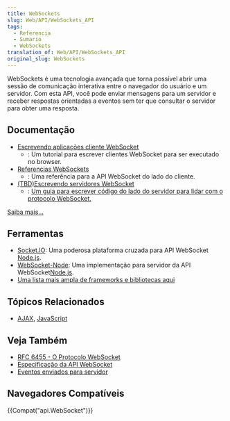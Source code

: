 ```yaml
---
title: WebSockets
slug: Web/API/WebSockets_API
tags:
  - Referencia
  - Sumario
  - WebSockets
translation_of: Web/API/WebSockets_API
original_slug: WebSockets
---
```

WebSockets é uma tecnologia avançada que torna possível abrir uma sessão de comunicação interativa entre o navegador do usuário e um servidor. Com esta API, você pode enviar mensagens para um servidor e receber respostas orientadas a eventos sem ter que consultar o servidor para obter uma resposta.

## Documentação

- [Escrevendo aplicações cliente WebSocket](/pt-BR/docs/WebSockets/Escrevendo_aplicacoes_cliente_WebSocket)
  - : Um tutorial para escrever clientes WebSocket para ser executado no browser.
- [Referencias WebSockets](/pt-BR/docs/WebSockets/WebSockets_reference)
  - : Uma referência para a API WebSocket do lado do cliente.
- [(TBD)Escrevendo servidores WebSocket](/pt-BR/docs/WebSockets/Writing_WebSocket_servers)
  - : [Um guia para escrever código do lado do servidor para lidar com o protocolo WebSocket.](/pt-BR/docs/WebSockets/Writing_WebSocket_servers)

[Saiba mais...](/pt-BR/docs/tag/WebSockets)

## Ferramentas

- [Socket.IO](http://socket.io): Uma poderosa plataforma cruzada para API WebSocket [Node.js](http://nodejs.org).
- [WebSocket-Node](https://github.com/Worlize/WebSocket-Node): Uma implementação para servidor da API WebSocket[Node.js](http://nodejs.org).
- [Uma lista mais ampla de frameworks e bibliotecas aqui](http://ajf.me/websocket/#libs)

## Tópicos Relacionados

- [AJAX](/pt-BR/docs/AJAX), [JavaScript](/pt-BR/docs/JavaScript)

## Veja Também

- [RFC 6455 - O Protocolo WebSocket](http://tools.ietf.org/html/rfc6455)
- [Especificação da API WebSocket](http://www.w3.org/TR/websockets/)
- [Eventos enviados para servidor](/pt-BR/docs/Server-sent_events)

## Navegadores Compatíveis

{{Compat("api.WebSocket")}}
